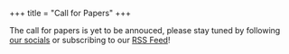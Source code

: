 +++
title = "Call for Papers"
+++

The call for papers is yet to be annouced, please stay tuned by following [our socials](/contact#socials) or subscribing to our [RSS Feed](/atom.xml)!